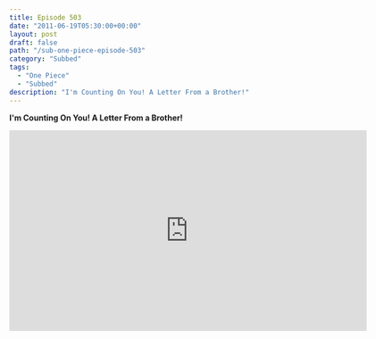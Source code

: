 ```yaml
---
title: Episode 503
date: "2011-06-19T05:30:00+00:00"
layout: post
draft: false
path: "/sub-one-piece-episode-503"
category: "Subbed"
tags:
  - "One Piece"
  - "Subbed"
description: "I'm Counting On You! A Letter From a Brother!"
---
```


**I'm Counting On You! A Letter From a Brother!**

<iframe width="640" height="360" src="https://www.rapidvideo.com/e/G6FRPF196J" frameborder="0" marginwidth=0 marginheight=0 scrolling=no allowfullscreen></iframe>


